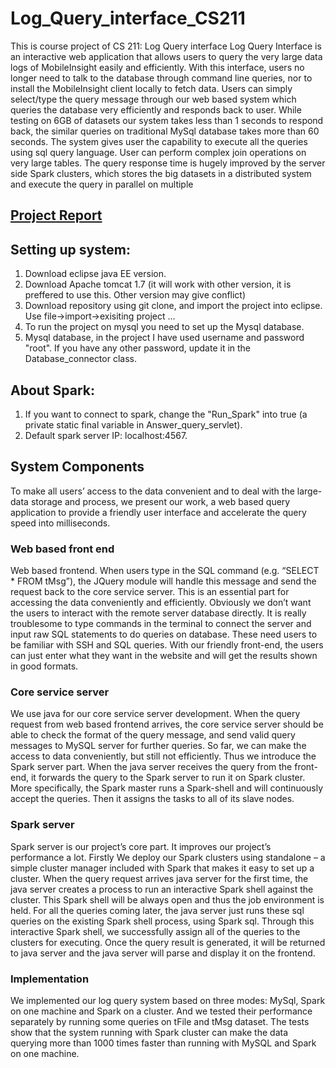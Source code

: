 # Log_Query_interface_CS211
This is course project of CS 211: Log Query interface
Log Query Interface is an interactive web application that allows users to query the very large data logs of MobileInsight easily and efficiently. With this interface, users no longer need to talk to the database through command line queries, nor to install the MobileInsight client locally to fetch data. Users can simply select/type the query message through our web based system which queries the database very efficiently and responds back to user. While testing on 6GB of datasets our system takes less than 1 seconds to respond back, the similar queries on traditional MySql database takes more than 60 seconds. The system gives user the capability to execute all the queries using sql query language. User can perform complex join operations on very large tables. The query response time is hugely improved by the server side Spark clusters, which stores the big datasets in a distributed system and execute the query in parallel on multiple 

## [Project Report](https://github.com/sandeep-iitr/Log-query-interface-web-app-using-Spark-CS211/blob/master/Spark_Log_query.pdf)

## Setting up system:
1) Download eclipse java EE version. <br>
2) Download Apache tomcat 1.7 (it will work with other version, it is preffered to use this. Other version may give conflict)<br>
3) Download repository using git clone, and import the project into eclipse. Use file->import->exisiting project ...<br>
4) To run the project on mysql you need to set up the Mysql database.<br>
5) Mysql database, in the project I have used username and password "root". If you have any other password, update it in the Database_connector class.<br>

## About Spark:
1) If you want to connect to spark, change the "Run_Spark" into true (a private static final variable in Answer_query_servlet). <br>
2) Default spark server IP: localhost:4567. <br> 

## System Components

To make all users’ access to the data convenient and to deal with the large-data storage and process, we present our work, a web based query application to provide a friendly user interface and accelerate the query speed into milliseconds.

### Web based front end
Web based frontend. When users type in the SQL command (e.g. “SELECT * FROM tMsg”), the JQuery module will handle this message and send the request back to the core service server. This is an essential part for accessing the data conveniently and efficiently. Obviously we don’t want the users to interact with the remote server database directly. It is really troublesome to type commands in the terminal to connect the server and input raw SQL statements to do queries on database. These need users to be familiar with SSH and SQL queries. With our friendly front-end, the users can just enter what they want in the website and will get the results shown in good formats.

### Core service server
 We use java for our core service server development. When the query request from web based frontend arrives, the core service server should be able to check the format of the query message, and send valid query messages to MySQL server for  further queries. So far, we can make the access to data conveniently, but still not efficiently. Thus we introduce the Spark server part. When the java server receives the query from the front-end, it forwards the query to the Spark server to run it on Spark cluster. More specifically, the Spark master runs a Spark-shell and will continuously accept the queries. Then it assigns the tasks to all of its slave nodes.

### Spark server
Spark server is our project’s core part. It improves our project’s performance a lot. Firstly We deploy our Spark clusters using standalone – a simple cluster manager included with Spark that makes it easy to set up a cluster. When the query request arrives java server for the first time, the java server creates a process to run an interactive Spark shell against the cluster. This Spark shell will be always open and thus the job environment is held. For all the queries coming later, the java server just runs these sql queries on the existing Spark shell process, using Spark sql. Through this interactive Spark shell, we successfully assign all of the queries to the clusters for executing. Once the query result is generated, it will be returned to java server and the java server will  parse and display it on the frontend.

### Implementation
We implemented our log query system based on three modes: MySql, Spark on one machine and Spark on a cluster. And we tested their performance separately by running some queries on tFile and tMsg dataset. The tests show that the system running with Spark cluster can make the data querying more than 1000 times faster than running with MySQL and Spark on one machine.

